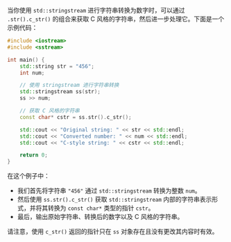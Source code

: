 当你使用 `std::stringstream` 进行字符串转换为数字时，可以通过 `.str().c_str()` 的组合来获取 C 风格的字符串，然后进一步处理它。下面是一个示例代码：

```cpp
#include <iostream>
#include <sstream>

int main() {
    std::string str = "456";
    int num;

    // 使用 stringstream 进行字符串转换
    std::stringstream ss(str);
    ss >> num;

    // 获取 C 风格的字符串
    const char* cstr = ss.str().c_str();

    std::cout << "Original string: " << str << std::endl;
    std::cout << "Converted number: " << num << std::endl;
    std::cout << "C-style string: " << cstr << std::endl;

    return 0;
}
```

在这个例子中：
- 我们首先将字符串 `"456"` 通过 `std::stringstream` 转换为整数 `num`。
- 然后使用 `ss.str().c_str()` 获取 `std::stringstream` 内部的字符串表示形式，并将其转换为 `const char*` 类型的指针 `cstr`。
- 最后，输出原始字符串、转换后的数字以及 C 风格的字符串。

请注意，使用 `c_str()` 返回的指针只在 `ss` 对象存在且没有更改其内容时有效。
